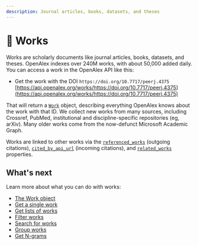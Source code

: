 ```yaml
---
description: Journal articles, books, datasets, and theses
---
```


# 📄 Works

Works are scholarly documents like journal articles, books, datasets, and theses. OpenAlex indexes over 240M works, with about 50,000 added daily. You can access a work in the OpenAlex API like this:

* Get the work with the DOI `https://doi.org/10.7717/peerj.4375` [https://api.openalex.org/works/https://doi.org/10.7717/peerj.4375](https://api.openalex.org/works/https://doi.org/10.7717/peerj.4375)

That will return a [`Work`](work-object.md) object, describing everything OpenAlex knows about the work with that ID.  We collect new works from many sources, including Crossref, PubMed, institutional and discipline-specific repositories (eg, arXiv). Many older works come from the now-defunct Microsoft Academic Graph. &#x20;

Works are linked to other works via the [`referenced_works`](work-object.md#referenced\_works) (outgoing citations), [`cited_by_api_url`](work-object.md#cited\_by\_api\_url) (incoming citations), and [`related_works`](work-object.md#related\_works) properties.

## What's next

Learn more about what you can do with works:

* [The Work object](work-object.md)
* [Get a single work](get-a-single-work.md)
* [Get lists of works](get-lists-of-works.md)
* [Filter works](filter-works.md)
* [Search for works](search-works.md)
* [Group works](group-works.md)
* [Get N-grams](get-n-grams.md)
